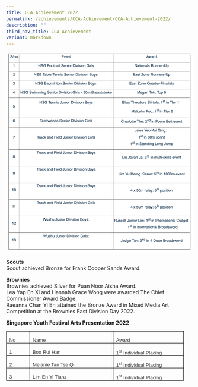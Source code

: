 ```yaml
---
title: CCA Achievement 2022
permalink: /achievements/CCA-Achievement/CCA-Achievement-2022/
description: ""
third_nav_title: CCA Achievement
variant: markdown
---
```

![](/images/ccaachieve.png)

**Scouts**
<br>
Scout achieved Bronze for Frank Cooper Sands Award.

**Brownies**
<br>
Brownies achieved Silver for Puan Noor Aisha Award.
<br>
Lea Yap En Xi and Hannah Grace Wong were awarded The Chief Commissioner Award Badge.
<br>
Raeanna Chan Yi En attained the Bronze Award in Mixed Media Art Competition at the Brownies East Division Day 2022.

**Singapore Youth Festival Arts Presentation 2022**

<table style="border-collapse:collapse;border:none;mso-border-alt:solid windowtext .5pt;
 mso-yfti-tbllook:1184;mso-padding-alt:0in 5.4pt 0in 5.4pt" cellpadding="0" cellspacing="0" border="1" class="MsoTableGrid"><tbody><tr style="mso-yfti-irow:0;mso-yfti-firstrow:yes"><td style="width:35.75pt;border:solid windowtext 1.0pt;
  mso-border-alt:solid windowtext .5pt;padding:0in 5.4pt 0in 5.4pt" valign="top" width="48"><p style="margin-bottom:0in;line-height:normal" class="MsoNormal"><span style="font-size:10.0pt;font-family:&quot;Helvetica&quot;,sans-serif;mso-bidi-font-family:
  Latha;color:#333333;background:white">No</span></p></td><td style="width:157.5pt;border:solid windowtext 1.0pt;
  border-left:none;mso-border-left-alt:solid windowtext .5pt;mso-border-alt:
  solid windowtext .5pt;padding:0in 5.4pt 0in 5.4pt" valign="top" width="210"><p style="margin-bottom:0in;line-height:normal" class="MsoNormal"><span style="font-size:10.0pt;font-family:&quot;Helvetica&quot;,sans-serif;mso-bidi-font-family:
  Latha;color:#333333;background:white">Name</span></p></td><td style="width:130.5pt;border:solid windowtext 1.0pt;
  border-left:none;mso-border-left-alt:solid windowtext .5pt;mso-border-alt:
  solid windowtext .5pt;padding:0in 5.4pt 0in 5.4pt" valign="top" width="174"><p style="margin-bottom:0in;line-height:normal" class="MsoNormal"><span style="font-size:10.0pt;font-family:&quot;Helvetica&quot;,sans-serif;mso-bidi-font-family:
  Latha;color:#333333;background:white">Award</span></p></td></tr><tr style="mso-yfti-irow:1"><td style="width:35.75pt;border:solid windowtext 1.0pt;
  border-top:none;mso-border-top-alt:solid windowtext .5pt;mso-border-alt:solid windowtext .5pt;
  padding:0in 5.4pt 0in 5.4pt" valign="top" width="48"><p style="margin-bottom:0in;line-height:normal" class="MsoNormal"><span style="font-size:10.0pt;font-family:&quot;Helvetica&quot;,sans-serif;mso-bidi-font-family:
  Latha;color:#333333;background:white">1</span></p></td><td style="width:157.5pt;border-top:none;border-left:
  none;border-bottom:solid windowtext 1.0pt;border-right:solid windowtext 1.0pt;
  mso-border-top-alt:solid windowtext .5pt;mso-border-left-alt:solid windowtext .5pt;
  mso-border-alt:solid windowtext .5pt;padding:0in 5.4pt 0in 5.4pt" valign="top" width="210"><p style="margin-bottom:0in;line-height:normal" class="MsoNormal"><span style="font-size:10.0pt;font-family:&quot;Helvetica&quot;,sans-serif;mso-bidi-font-family:
  Latha;color:#333333;background:white">Boo Rui Han</span></p></td><td style="width:130.5pt;border-top:none;border-left:
  none;border-bottom:solid windowtext 1.0pt;border-right:solid windowtext 1.0pt;
  mso-border-top-alt:solid windowtext .5pt;mso-border-left-alt:solid windowtext .5pt;
  mso-border-alt:solid windowtext .5pt;padding:0in 5.4pt 0in 5.4pt" valign="top" width="174"><p style="margin-bottom:0in;line-height:normal" class="MsoNormal"><span style="font-size:10.0pt;font-family:&quot;Helvetica&quot;,sans-serif;mso-bidi-font-family:
  Latha;color:#333333;background:white">1<sup>st</sup> Individual Placing</span></p></td></tr><tr style="mso-yfti-irow:2"><td style="width:35.75pt;border:solid windowtext 1.0pt;
  border-top:none;mso-border-top-alt:solid windowtext .5pt;mso-border-alt:solid windowtext .5pt;
  padding:0in 5.4pt 0in 5.4pt" valign="top" width="48"><p style="margin-bottom:0in;line-height:normal" class="MsoNormal"><span style="font-size:10.0pt;font-family:&quot;Helvetica&quot;,sans-serif;mso-bidi-font-family:
  Latha;color:#333333;background:white">2</span></p></td><td style="width:157.5pt;border-top:none;border-left:
  none;border-bottom:solid windowtext 1.0pt;border-right:solid windowtext 1.0pt;
  mso-border-top-alt:solid windowtext .5pt;mso-border-left-alt:solid windowtext .5pt;
  mso-border-alt:solid windowtext .5pt;padding:0in 5.4pt 0in 5.4pt" valign="top" width="210"><p style="margin-bottom:0in;line-height:normal" class="MsoNormal"><span style="font-size:10.0pt;font-family:&quot;Helvetica&quot;,sans-serif;mso-bidi-font-family:
  Latha;color:#333333;background:white">Melanie Tan Tse Qi</span></p></td><td style="width:130.5pt;border-top:none;border-left:
  none;border-bottom:solid windowtext 1.0pt;border-right:solid windowtext 1.0pt;
  mso-border-top-alt:solid windowtext .5pt;mso-border-left-alt:solid windowtext .5pt;
  mso-border-alt:solid windowtext .5pt;padding:0in 5.4pt 0in 5.4pt" valign="top" width="174"><p style="margin-bottom:0in;line-height:normal" class="MsoNormal"><span style="font-size:10.0pt;font-family:&quot;Helvetica&quot;,sans-serif;mso-bidi-font-family:
  Latha;color:#333333;background:white">1<sup>st</sup> Individual Placing</span></p></td></tr><tr style="mso-yfti-irow:3;mso-yfti-lastrow:yes"><td style="width:35.75pt;border:solid windowtext 1.0pt;
  border-top:none;mso-border-top-alt:solid windowtext .5pt;mso-border-alt:solid windowtext .5pt;
  padding:0in 5.4pt 0in 5.4pt" valign="top" width="48"><p style="margin-bottom:0in;line-height:normal" class="MsoNormal"><span style="font-size:10.0pt;font-family:&quot;Helvetica&quot;,sans-serif;mso-bidi-font-family:
  Latha;color:#333333;background:white">3</span></p></td><td style="width:157.5pt;border-top:none;border-left:
  none;border-bottom:solid windowtext 1.0pt;border-right:solid windowtext 1.0pt;
  mso-border-top-alt:solid windowtext .5pt;mso-border-left-alt:solid windowtext .5pt;
  mso-border-alt:solid windowtext .5pt;padding:0in 5.4pt 0in 5.4pt" valign="top" width="210"><p style="margin-bottom:0in;line-height:normal" class="MsoNormal"><span style="font-size:10.0pt;font-family:&quot;Helvetica&quot;,sans-serif;mso-bidi-font-family:
  Latha;color:#333333;background:white">Lim En Yi Tiara</span></p></td><td style="width:130.5pt;border-top:none;border-left:
  none;border-bottom:solid windowtext 1.0pt;border-right:solid windowtext 1.0pt;
  mso-border-top-alt:solid windowtext .5pt;mso-border-left-alt:solid windowtext .5pt;
  mso-border-alt:solid windowtext .5pt;padding:0in 5.4pt 0in 5.4pt" valign="top" width="174"><p style="margin-bottom:0in;line-height:normal" class="MsoNormal"><span style="font-size:10.0pt;font-family:&quot;Helvetica&quot;,sans-serif;mso-bidi-font-family:
  Latha;color:#333333;background:white">1<sup>st</sup> Individual Placing</span></p></td></tr></tbody></table>